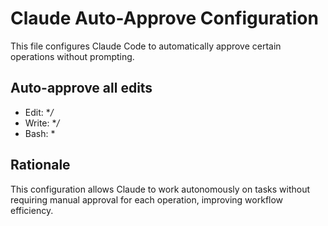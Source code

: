 # Claude Auto-Approve Configuration

This file configures Claude Code to automatically approve certain operations without prompting.

## Auto-approve all edits
- Edit: **/*
- Write: **/*
- Bash: *

## Rationale
This configuration allows Claude to work autonomously on tasks without requiring manual approval for each operation, improving workflow efficiency.
